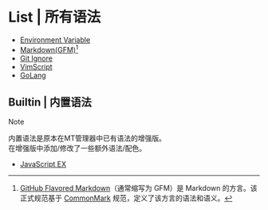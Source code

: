 # List | 所有语法
- [Environment Variable](dotenv.mtsx)
- [Markdown(GFM)](github_markdown.mtsx)[^GFM]
- [Git Ignore](gitignore.mtsx)
- [VimScript](vim.mtsx)
- [GoLang](golang.mtsx)

## Builtin | 内置语法
> [!NOTE]
> 内置语法是原本在MT管理器中已有语法的增强版。  
> 在增强版中添加/修改了一些额外语法/配色。
<!--
- [Markdown EX](builtin/Markdown.mtsx)
-->
- [JavaScript EX](builtin/JavaScript.mtsx)


[^GFM]: [GitHub Flavored Markdown](https://github.github.com/gfm)（通常缩写为 GFM）是 Markdown 的方言。该正式规范基于 [CommonMark](https://commonmark.org) 规范，定义了该方言的语法和语义。
